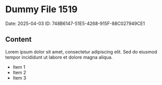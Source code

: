 # Dummy File 1519

Date: 2025-04-03
ID: 748B6147-51E5-4268-915F-88C027949CE1

## Content

Lorem ipsum dolor sit amet, consectetur adipiscing elit.
Sed do eiusmod tempor incididunt ut labore et dolore magna aliqua.

* Item 1
* Item 2
* Item 3

